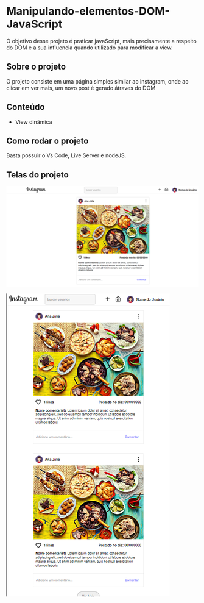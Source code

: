 # Manipulando-elementos-DOM-JavaScript
O objetivo desse projeto é praticar javaScript, mais precisamente a respeito do DOM e a sua influencia quando utilizado para modificar a view.

## Sobre o projeto
O projeto consiste em uma página simples similar ao instagram, onde ao clicar em ver mais, um novo post é gerado átraves do DOM


## Conteúdo
- View dinâmica

## Como rodar o projeto
Basta possuir o Vs Code, Live Server e nodeJS. 

## Telas do projeto

![Página Principal](./img/home.png)

![Página Principal Modificada](./img/homeModificadaPorDOM.png)


